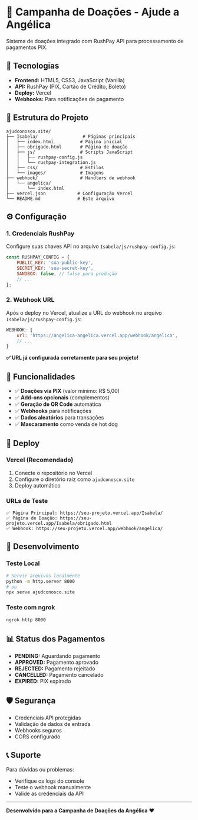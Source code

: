 # 🎯 Campanha de Doações - Ajude a Angélica

Sistema de doações integrado com RushPay API para processamento de pagamentos PIX.

## 🚀 Tecnologias

- **Frontend:** HTML5, CSS3, JavaScript (Vanilla)
- **API:** RushPay (PIX, Cartão de Crédito, Boleto)
- **Deploy:** Vercel
- **Webhooks:** Para notificações de pagamento

## 📁 Estrutura do Projeto

```
ajudconosco.site/
├── Isabela/                 # Páginas principais
│   ├── index.html          # Página inicial
│   ├── obrigado.html       # Página de doação
│   ├── js/                 # Scripts JavaScript
│   │   ├── rushpay-config.js
│   │   └── rushpay-integration.js
│   ├── css/                # Estilos
│   └── images/             # Imagens
├── webhook/                # Handlers de webhook
│   └── angelica/
│       └── index.html
├── vercel.json            # Configuração Vercel
└── README.md              # Este arquivo
```

## ⚙️ Configuração

### 1. Credenciais RushPay
Configure suas chaves API no arquivo `Isabela/js/rushpay-config.js`:

```javascript
const RUSHPAY_CONFIG = {
    PUBLIC_KEY: 'sua-public-key',
    SECRET_KEY: 'sua-secret-key',
    SANDBOX: false, // false para produção
    // ...
};
```

### 2. Webhook URL
Após o deploy no Vercel, atualize a URL do webhook no arquivo `Isabela/js/rushpay-config.js`:

```javascript
WEBHOOK: {
    url: 'https://angelica-angelica.vercel.app/webhook/angelica',
    // ...
}
```

**✅ URL já configurada corretamente para seu projeto!**

## 🎯 Funcionalidades

- ✅ **Doações via PIX** (valor mínimo: R$ 5,00)
- ✅ **Add-ons opcionais** (complementos)
- ✅ **Geração de QR Code** automática
- ✅ **Webhooks** para notificações
- ✅ **Dados aleatórios** para transações
- ✅ **Mascaramento** como venda de hot dog

## 🚀 Deploy

### Vercel (Recomendado)
1. Conecte o repositório no Vercel
2. Configure o diretório raiz como `ajudconosco.site`
3. Deploy automático

### URLs de Teste
```
✅ Página Principal: https://seu-projeto.vercel.app/Isabela/
✅ Página de Doação: https://seu-projeto.vercel.app/Isabela/obrigado.html
✅ Webhook: https://seu-projeto.vercel.app/webhook/angelica/
```

## 🔧 Desenvolvimento

### Teste Local
```bash
# Servir arquivos localmente
python -m http.server 8000
# ou
npx serve ajudconosco.site
```

### Teste com ngrok
```bash
ngrok http 8000
```

## 📊 Status dos Pagamentos

- **PENDING:** Aguardando pagamento
- **APPROVED:** Pagamento aprovado
- **REJECTED:** Pagamento rejeitado
- **CANCELLED:** Pagamento cancelado
- **EXPIRED:** PIX expirado

## 🛡️ Segurança

- Credenciais API protegidas
- Validação de dados de entrada
- Webhooks seguros
- CORS configurado

## 📞 Suporte

Para dúvidas ou problemas:
- Verifique os logs do console
- Teste o webhook manualmente
- Valide as credenciais da API

---

**Desenvolvido para a Campanha de Doações da Angélica** ❤️
